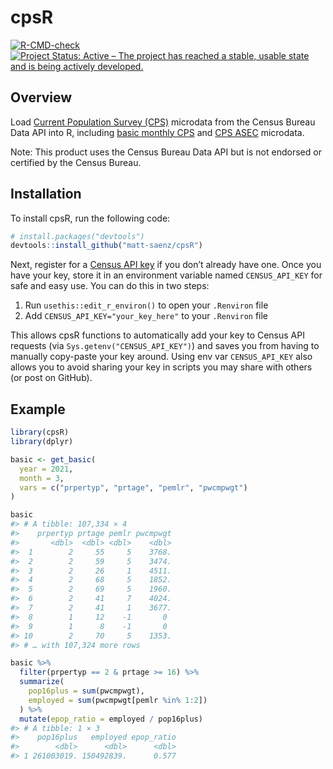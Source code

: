 
<!-- README.md is generated from README.Rmd. Please edit that file -->

# cpsR

<!-- badges: start -->

[![R-CMD-check](https://github.com/matt-saenz/cpsR/workflows/R-CMD-check/badge.svg)](https://github.com/matt-saenz/cpsR/actions)
[![Project Status: Active – The project has reached a stable, usable
state and is being actively
developed.](https://www.repostatus.org/badges/latest/active.svg)](https://www.repostatus.org/#active)

<!-- badges: end -->

## Overview

Load [Current Population Survey
(CPS)](https://www.census.gov/programs-surveys/cps/about.html) microdata
from the Census Bureau Data API into R, including [basic monthly
CPS](https://www.census.gov/data/datasets/time-series/demo/cps/cps-basic.html)
and [CPS
ASEC](https://www.census.gov/data/datasets/time-series/demo/cps/cps-asec.html)
microdata.

Note: This product uses the Census Bureau Data API but is not endorsed
or certified by the Census Bureau.

## Installation

To install cpsR, run the following code:

``` r
# install.packages("devtools")
devtools::install_github("matt-saenz/cpsR")
```

Next, register for a [Census API
key](https://api.census.gov/data/key_signup.html) if you don’t already
have one. Once you have your key, store it in an environment variable
named `CENSUS_API_KEY` for safe and easy use. You can do this in two
steps:

1.  Run `usethis::edit_r_environ()` to open your `.Renviron` file
2.  Add `CENSUS_API_KEY="your_key_here"` to your `.Renviron` file

This allows cpsR functions to automatically add your key to Census API
requests (via `Sys.getenv("CENSUS_API_KEY")`) and saves you from having
to manually copy-paste your key around. Using env var `CENSUS_API_KEY`
also allows you to avoid sharing your key in scripts you may share with
others (or post on GitHub).

## Example

``` r
library(cpsR)
library(dplyr)

basic <- get_basic(
  year = 2021,
  month = 3,
  vars = c("prpertyp", "prtage", "pemlr", "pwcmpwgt")
)

basic
#> # A tibble: 107,334 × 4
#>    prpertyp prtage pemlr pwcmpwgt
#>       <dbl>  <dbl> <dbl>    <dbl>
#>  1        2     55     5    3768.
#>  2        2     59     5    3474.
#>  3        2     26     1    4511.
#>  4        2     68     5    1852.
#>  5        2     69     5    1960.
#>  6        2     41     7    4024.
#>  7        2     41     1    3677.
#>  8        1     12    -1       0 
#>  9        1      8    -1       0 
#> 10        2     70     5    1353.
#> # … with 107,324 more rows

basic %>%
  filter(prpertyp == 2 & prtage >= 16) %>%
  summarize(
    pop16plus = sum(pwcmpwgt),
    employed = sum(pwcmpwgt[pemlr %in% 1:2])
  ) %>%
  mutate(epop_ratio = employed / pop16plus)
#> # A tibble: 1 × 3
#>    pop16plus   employed epop_ratio
#>        <dbl>      <dbl>      <dbl>
#> 1 261003019. 150492839.      0.577
```
